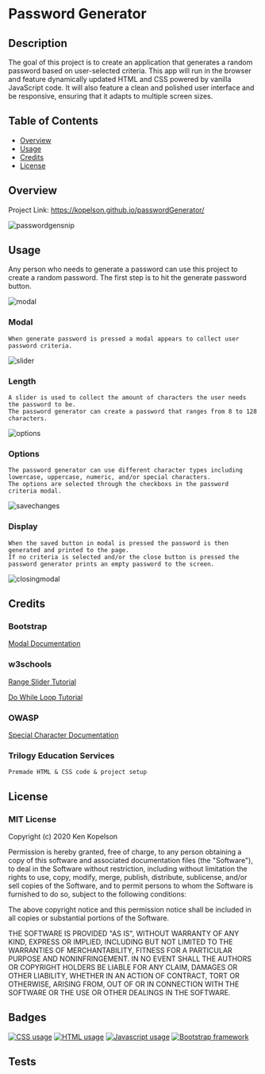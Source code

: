 # Password Generator

## Description
The goal of this project is to create an application that generates a random password based on user-selected criteria. This app will run in the browser and feature dynamically updated HTML and CSS powered by vanilla JavaScript code. It will also feature a clean and polished user interface and be responsive, ensuring that it adapts to multiple screen sizes.

## Table of Contents 

* [Overview](#overview)
* [Usage](#usage)
* [Credits](#credits)
* [License](#license)

## Overview

Project Link: https://kopelson.github.io/passwordGenerator/

![passwordgensnip](https://user-images.githubusercontent.com/57735283/93399898-5cabb980-f833-11ea-8ca5-c36682537077.PNG)


## Usage
Any person who needs to generate a password can use this project to create a random password. The first step is to hit the generate password button.

![modal](https://user-images.githubusercontent.com/57735283/93400875-b4e3bb00-f835-11ea-959a-fc956d6a0df2.gif)

### Modal
    When generate password is pressed a modal appears to collect user password criteria.
    
![slider](https://user-images.githubusercontent.com/57735283/93401053-202d8d00-f836-11ea-986a-6a489304b392.gif)
    
### Length
    A slider is used to collect the amount of characters the user needs the password to be. 
    The password generator can create a password that ranges from 8 to 128 characters.
    
![options](https://user-images.githubusercontent.com/57735283/93401188-7d294300-f836-11ea-9f9c-de0c808fb038.gif)
    
### Options
    The password generator can use different character types including lowercase, uppercase, numeric, and/or special characters. 
    The options are selected through the checkboxs in the password criteria modal.
    
![savechanges](https://user-images.githubusercontent.com/57735283/93403704-270bce00-f83d-11ea-9ed4-739ba1c45f88.gif)

### Display
    When the saved button in modal is pressed the password is then generated and printed to the page. 
    If no criteria is selected and/or the close button is pressed the password generator prints an empty password to the screen.
    
![closingmodal](https://user-images.githubusercontent.com/57735283/93403958-cc26a680-f83d-11ea-85bb-4cc4cb051a4a.gif)

## Credits

### Bootstrap     
<a href="https://getbootstrap.com/docs/4.5/components/modal/#examples">Modal Documentation</a>

### w3schools
<a href="https://www.w3schools.com/howto/howto_js_rangeslider.asp">Range Slider Tutorial</a>

<a href="https://www.w3schools.com/JSREF/jsref_dowhile.asp">Do While Loop Tutorial</a>

### OWASP
<a href="https://owasp.org/www-community/password-special-characters">Special Character Documentation</a>

### Trilogy Education Services
    Premade HTML & CSS code & project setup

## License

### MIT License

Copyright (c) 2020 Ken Kopelson

Permission is hereby granted, free of charge, to any person obtaining a copy
of this software and associated documentation files (the "Software"), to deal
in the Software without restriction, including without limitation the rights
to use, copy, modify, merge, publish, distribute, sublicense, and/or sell
copies of the Software, and to permit persons to whom the Software is
furnished to do so, subject to the following conditions:

The above copyright notice and this permission notice shall be included in all
copies or substantial portions of the Software.

THE SOFTWARE IS PROVIDED "AS IS", WITHOUT WARRANTY OF ANY KIND, EXPRESS OR
IMPLIED, INCLUDING BUT NOT LIMITED TO THE WARRANTIES OF MERCHANTABILITY,
FITNESS FOR A PARTICULAR PURPOSE AND NONINFRINGEMENT. IN NO EVENT SHALL THE
AUTHORS OR COPYRIGHT HOLDERS BE LIABLE FOR ANY CLAIM, DAMAGES OR OTHER
LIABILITY, WHETHER IN AN ACTION OF CONTRACT, TORT OR OTHERWISE, ARISING FROM,
OUT OF OR IN CONNECTION WITH THE SOFTWARE OR THE USE OR OTHER DEALINGS IN THE
SOFTWARE.

## Badges
<a href="https://img.shields.io/badge/CSS-19.6%25-purple"><img alt="CSS usage" src="https://img.shields.io/badge/CSS-19.6%25-purple"></a> <a href="https://img.shields.io/badge/HTML-26.6%25-red"><img alt="HTML usage" src="https://img.shields.io/badge/HTML-26.6%25-red"></a> <a href="https://img.shields.io/badge/JavaScript-53.8%25-yellow"><img alt="Javascript usage" src="https://img.shields.io/badge/JavaScript-53.8%25-yellow"></a> <a href="https://img.shields.io/badge/Frameworks-Bootstrap-blue"><img alt="Bootstrap framework" src="https://img.shields.io/badge/Frameworks-Bootstrap-blue"></a>
## Tests
